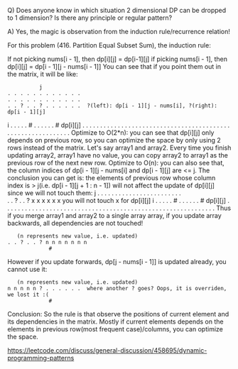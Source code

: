 Q) Does anyone know in which situation 2 dimensional DP can be dropped to 1 dimension? Is there any principle or regular pattern?

A) Yes, the magic is observation from the induction rule/recurrence relation!
   
   For this problem (416. Partition Equal Subset Sum), the induction rule:
   
   If not picking nums[i - 1], then dp[i][j] = dp[i-1][j]
   if picking nums[i - 1], then dp[i][j] = dp[i - 1][j - nums[i - 1]]
   You can see that if you point them out in the matrix, it will be like:
   
   			  j
   	. . . . . . . . . . . . 
   	. . . . . . . . . . . .  
   	. . ? . . ? . . . . . .  ?(left): dp[i - 1][j - nums[i], ?(right): dp[i - 1][j]
   i	. . . . . # . . . . . .  # dp[i][j]
   	. . . . . . . . . . . . 
   	. . . . . . . . . . . . 
   	. . . . . . . . . . . . 
   	. . . . . . . . . . . . 
   	. . . . . . . . . . . . 
   Optimize to O(2*n): you can see that dp[i][j] only depends on previous row, so you can optimize the space by only using 2 rows instead of the matrix. Let's say array1 and array2. Every time you finish updating array2, array1 have no value, you can copy array2 to array1 as the previous row of the next new row.
   Optimize to O(n): you can also see that, the column indices of dp[i - 1][j - nums[i] and dp[i - 1][j] are <= j. The conclusion you can get is: the elements of previous row whose column index is > j(i.e. dp[i - 1][j + 1 : n - 1]) will not affect the update of dp[i][j] since we will not touch them:
   			  j
   	. . . . . . . . . . . . 
   	. . . . . . . . . . . .  
   	. . ? . . ? x x x x x x  you will not touch x for dp[i][j]
   i	. . . . . # . . . . . .  # dp[i][j]
   	. . . . . . . . . . . . 
   	. . . . . . . . . . . . 
   	. . . . . . . . . . . . 
   	. . . . . . . . . . . . 
   	. . . . . . . . . . . . 
   Thus if you merge array1 and array2 to a single array array, if you update array backwards, all dependencies are not touched!
   
       (n represents new value, i.e. updated)
   	. . ? . . ? n n n n n n n
                 #  
   However if you update forwards, dp[j - nums[i - 1]] is updated already, you cannot use it:
   
       (n represents new value, i.e. updated)
   	n n n n n ? . . . . . .  where another ? goes? Oops, it is overriden, we lost it :(
                 #  
   Conclusion:
   So the rule is that observe the positions of current element and its dependencies in the matrix. Mostly if current elements depends on the elements in previous row(most frequent case)/columns, you can optimize the space.
   
   
   
   https://leetcode.com/discuss/general-discussion/458695/dynamic-programming-patterns